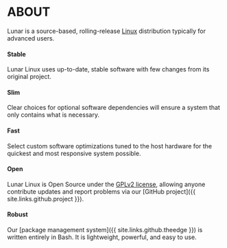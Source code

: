 ABOUT
=

Lunar is a source-based, rolling-release [Linux](https://www.linux.org/) distribution typically for advanced users.

#### Stable
Lunar Linux uses up-to-date, stable software with few changes from its original project.

#### Slim
Clear choices for optional software dependencies will ensure a system that only contains what is necessary.

#### Fast
Select custom software optimizations tuned to the host hardware for the quickest and most responsive system possible.

#### Open
Lunar Linux is Open Source under the [GPLv2 license](https://www.gnu.org/licenses/old-licenses/gpl-2.0.en.html), allowing anyone contribute updates and report problems via our [GitHub project]({{ site.links.github.project }}).

#### Robust
Our [package management system]({{ site.links.github.theedge }}) is written entirely in Bash. It is lightweight, powerful, and easy to use.

